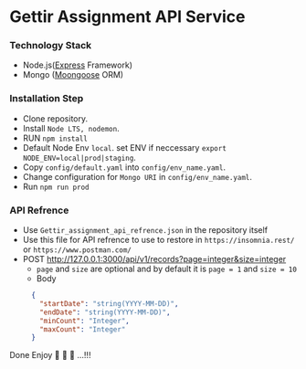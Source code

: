 # Gettir Assignment API Service

### Technology Stack
   * Node.js([Express](https://expressjs.com/en/starter/installing.html) Framework)
   * Mongo ([Moongoose](https://mongoosejs.com/) ORM)

### Installation Step

  * Clone repository.
  * Install `Node LTS, nodemon`.
  * RUN `npm install`
  * Default Node Env `local`. set ENV if neccessary `export NODE_ENV=local|prod|staging`.
  * Copy `config/default.yaml` into `config/env_name.yaml`.
  * Change configuration for `Mongo URI` in `config/env_name.yaml`.
  * Run `npm run prod`

### API Refrence
  
  * Use `Gettir_assignment_api_refrence.json` in the repository itself
  * Use this file for API refrence to use to restore in `https://insomnia.rest/` or `https://www.postman.com/`
  * POST http://127.0.0.1:3000/api/v1/records?page=integer&size=integer
    * `page` and `size` are optional and by default it is `page = 1` and `size = 10`
    * Body
    ``` JSON body
      {
        "startDate": "string(YYYY-MM-DD)",
        "endDate": "string(YYYY-MM-DD)",
        "minCount": "Integer",
        "maxCount": "Integer"
      }
    ```
Done Enjoy 🍻 🍻 🍻 ...!!!
